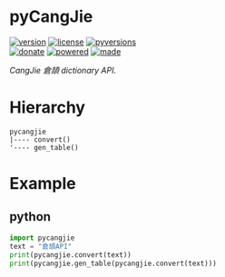 # pyCangJie

<badges>[![version](https://img.shields.io/pypi/v/pycangjie.svg)](https://pypi.org/project/pycangjie/)
[![license](https://img.shields.io/pypi/l/pycangjie.svg)](https://pypi.org/project/pycangjie/)
[![pyversions](https://img.shields.io/pypi/pyversions/pycangjie.svg)](https://pypi.org/project/pycangjie/)  
[![donate](https://img.shields.io/badge/Donate-Paypal-0070ba.svg)](https://paypal.me/foxe6)
[![powered](https://img.shields.io/badge/Powered%20by-UTF8-red.svg)](https://paypal.me/foxe6)
[![made](https://img.shields.io/badge/Made%20with-PyCharm-red.svg)](https://paypal.me/foxe6)
</badges>

<i>CangJie 倉頡 dictionary API.</i>

# Hierarchy

```
pycangjie
|---- convert()
'---- gen_table()
```

# Example

## python
```python
import pycangjie
text = "倉頡API"
print(pycangjie.convert(text))
print(pycangjie.gen_table(pycangjie.convert(text)))
```
